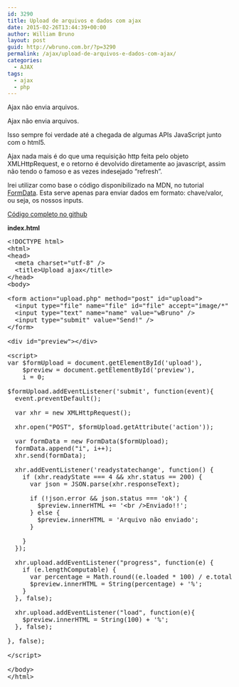 ```yaml
---
id: 3290
title: Upload de arquivos e dados com ajax
date: 2015-02-26T13:44:39+00:00
author: William Bruno
layout: post
guid: http://wbruno.com.br/?p=3290
permalink: /ajax/upload-de-arquivos-e-dados-com-ajax/
categories:
  - AJAX
tags:
  - ajax
  - php
---
```

Ajax não envia arquivos.
  
Ajax não envia arquivos.

Isso sempre foi verdade até a chegada de algumas APIs JavaScript junto com o html5.
  
<!--more-->

Ajax nada mais é do que uma requisição http feita pelo objeto XMLHttpRequest, e o retorno é devolvido diretamente ao javascript, assim não tendo o famoso e as vezes indesejado &#8220;refresh&#8221;.

Irei utilizar como base o código disponibilizado na MDN, no tutorial [FormData](https://developer.mozilla.org/en-US/docs/Web/API/FormData). Esta serve apenas para enviar dados em formato: chave/valor, ou seja, os nossos inputs.

[Código completo no github](http://github.com/wbruno/examples/tree/gh-pages/upload-ajax/)

**index.html**

<pre>&lt;!DOCTYPE html>
&lt;html>
&lt;head>
  &lt;meta charset="utf-8" />
  &lt;title>Upload ajax&lt;/title>
&lt;/head>
&lt;body>

&lt;form action="upload.php" method="post" id="upload">
  &lt;input type="file" name="file" id="file" accept="image/*" />
  &lt;input type="text" name="name" value="wBruno" />
  &lt;input type="submit" value="Send!" />
&lt;/form>

&lt;div id="preview">&lt;/div>

&lt;script>
var $formUpload = document.getElementById('upload'),
    $preview = document.getElementById('preview'),
    i = 0;

$formUpload.addEventListener('submit', function(event){
  event.preventDefault();

  var xhr = new XMLHttpRequest();

  xhr.open("POST", $formUpload.getAttribute('action'));

  var formData = new FormData($formUpload);
  formData.append("i", i++);
  xhr.send(formData);

  xhr.addEventListener('readystatechange', function() {
    if (xhr.readyState === 4 && xhr.status == 200) {
      var json = JSON.parse(xhr.responseText);

      if (!json.error && json.status === 'ok') {
        $preview.innerHTML += '&lt;br />Enviado!!';
      } else {
        $preview.innerHTML = 'Arquivo não enviado';
      }

    }
  });

  xhr.upload.addEventListener("progress", function(e) {
    if (e.lengthComputable) {
      var percentage = Math.round((e.loaded * 100) / e.total);
      $preview.innerHTML = String(percentage) + '%';
    }
  }, false);

  xhr.upload.addEventListener("load", function(e){
    $preview.innerHTML = String(100) + '%';
  }, false);

}, false);

&lt;/script>

&lt;/body>
&lt;/html>
</pre>